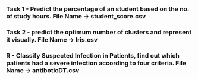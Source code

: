 ### Task 1 - Predict the percentage of an student based on the no. of study hours. File Name -> student_score.csv
### Task 2 - predict the optimum number of clusters and represent it visually. File Name -> Iris.csv
### R - Classify Suspected Infection in Patients, find out which patients had a severe infection according to four criteria. File Name -> antiboticDT.csv
### 
